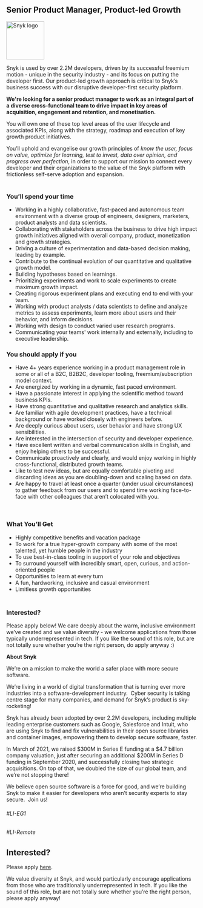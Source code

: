 Senior Product Manager, Product-led Growth
---

<img src="https://res.cloudinary.com/snyk/image/upload/v1537345894/press-kit/brand/logo-black.png" width="100" alt="Snyk logo" />

<p><span style="font-weight: 400;">Snyk is used by over 2.2M developers, driven by its successful freemium motion - unique in the security industry - and its focus on putting the developer first. Our product-led growth approach is critical to Snyk’s business success with our disruptive developer-first security platform.</span></p>
<p><strong>We're looking for a senior product manager to work as an integral part of a diverse cross-functional team to drive impact in key areas of acquisition, engagement and retention, and monetisation.</strong></p>
<p><span style="font-weight: 400;">You will own one of these top level areas of the user lifecycle and associated KPIs, along with the strategy, roadmap and execution of key growth product initiatives.&nbsp;</span></p>
<p><span style="font-weight: 400;">You’ll uphold and evangelise our growth principles of </span><em><span style="font-weight: 400;">know the user, focus on value, optimize for learning, test to invest, data over opinion, and progress over perfection</span></em><span style="font-weight: 400;">, in order to support our mission to connect every developer and their organizations to the value of the Snyk platform with frictionless self-serve adoption and expansion.</span><span style="font-weight: 400;"><br><br></span></p>
<h3><strong>You’ll spend your time</strong></h3>
<ul>
<li style="font-weight: 400;"><span style="font-weight: 400;">Working in a highly collaborative, fast-paced and autonomous team environment with a diverse group of engineers, designers, marketers, product analysts and data scientists.</span></li>
<li style="font-weight: 400;"><span style="font-weight: 400;">Collaborating with stakeholders across the business to drive high impact growth initiatives aligned with overall company, product, monetization and growth strategies.</span></li>
<li style="font-weight: 400;"><span style="font-weight: 400;">Driving a culture of experimentation and data-based decision making, leading by example.</span></li>
<li style="font-weight: 400;"><span style="font-weight: 400;">Contribute to the continual evolution of our quantitative and qualitative growth model.</span></li>
<li style="font-weight: 400;"><span style="font-weight: 400;">Building hypotheses based on learnings.</span></li>
<li style="font-weight: 400;"><span style="font-weight: 400;">Prioritizing experiments and work to scale experiments to create maximum growth impact.</span></li>
<li style="font-weight: 400;"><span style="font-weight: 400;">Creating rigorous experiment plans and executing end to end with your team.</span></li>
<li style="font-weight: 400;"><span style="font-weight: 400;">Working with product analysts / data scientists to define and analyze metrics to assess experiments, learn more about users and their behavior, and inform decisions.</span></li>
<li style="font-weight: 400;"><span style="font-weight: 400;">Working with design to conduct varied user research programs.</span></li>
<li style="font-weight: 400;"><span style="font-weight: 400;">Communicating your teams' work internally and externally, including to executive leadership.</span></li>
</ul>
<h3><strong>You should apply if you</strong></h3>
<ul>
<li style="font-weight: 400;"><span style="font-weight: 400;">Have 4+ years experience working in a product management role in some or all of a B2C, B2B2C, developer tooling, freemium/subscription model context.</span></li>
<li style="font-weight: 400;"><span style="font-weight: 400;">Are energized by working in a dynamic, fast paced environment.</span></li>
<li style="font-weight: 400;"><span style="font-weight: 400;">Have a passionate interest in applying the scientific method toward business KPIs.</span></li>
<li style="font-weight: 400;"><span style="font-weight: 400;">Have strong quantitative and qualitative research and analytics skills.</span></li>
<li style="font-weight: 400;"><span style="font-weight: 400;">Are familiar with agile development practices, have a technical background or have worked closely with engineers before.</span></li>
<li style="font-weight: 400;"><span style="font-weight: 400;">Are deeply curious about users, user behavior and have strong UX sensibilities.</span></li>
<li style="font-weight: 400;"><span style="font-weight: 400;">Are interested in the intersection of security and developer experience.</span></li>
<li style="font-weight: 400;"><span style="font-weight: 400;">Have excellent written and verbal communication skills in English, and enjoy helping others to be successful.</span></li>
<li style="font-weight: 400;"><span style="font-weight: 400;">Communicate proactively and clearly, and would enjoy working in highly cross-functional, distributed growth teams.</span></li>
<li style="font-weight: 400;"><span style="font-weight: 400;">Like to test new ideas, but are equally comfortable pivoting and discarding ideas as you are doubling-down and scaling based on data.</span></li>
<li style="font-weight: 400;"><span style="font-weight: 400;">Are happy to travel at least once a quarter (under usual circumstances) to gather feedback from our users and to spend time working face-to-face with other colleagues that aren’t colocated with you.</span></li>
</ul>
<p>&nbsp;</p>
<h3><strong>What You’ll Get</strong></h3>
<ul>
<li style="font-weight: 400;"><span style="font-weight: 400;">Highly competitive benefits and vacation package</span></li>
<li style="font-weight: 400;"><span style="font-weight: 400;">To work for a true hyper-growth company with some of the most talented, yet humble people in the industry</span></li>
<li style="font-weight: 400;"><span style="font-weight: 400;">To use best-in-class tooling in support of your role and objectives</span></li>
<li style="font-weight: 400;"><span style="font-weight: 400;">To surround yourself with incredibly smart, open, curious, and action-oriented people</span></li>
<li style="font-weight: 400;"><span style="font-weight: 400;">Opportunities to learn at every turn</span></li>
<li style="font-weight: 400;"><span style="font-weight: 400;">A fun, hardworking, inclusive and casual environment</span></li>
<li style="font-weight: 400;"><span style="font-weight: 400;">Limitless growth opportunities</span></li>
</ul>
<h3><strong><br></strong><strong>Interested?</strong></h3>
<p><span style="font-weight: 400;">Please apply below! We care deeply about the warm, inclusive environment we’ve created and we value diversity - we welcome applications from those typically underrepresented in tech. If you like the sound of this role, but are not totally sure whether you’re the right person, do apply anyway :)</span></p>
<p><strong>About Snyk</strong></p>
<p><span style="font-weight: 400;">We’re on a mission to make the world a safer place with more secure software.</span></p>
<p><span style="font-weight: 400;">We’re living in a world of digital transformation that is turning ever more industries into a software-development industry.&nbsp; Cyber security is taking centre stage for many companies, and demand for Snyk’s product is sky-rocketing!&nbsp;&nbsp;</span></p>
<p><span style="font-weight: 400;">Snyk has already been adopted by over 2.2M developers, including multiple leading enterprise customers such as Google, Salesforce and Intuit, who are using Snyk to find and fix vulnerabilities in their open source libraries and container images, empowering them to develop secure software, faster.</span></p>
<p><span style="font-weight: 400;">In March of 2021, we raised $300M in Series E funding at a $4.7 billion company valuation, just after securing an additional $200M in Series D funding in September 2020, and successfully closing two strategic acquisitions. On top of that, we doubled the size of our global team, and we’re not stopping there!&nbsp;&nbsp;</span></p>
<p><span style="font-weight: 400;">We believe open source software is a force for good, and we’re building Snyk to make it easier for developers who aren’t security experts to stay secure.&nbsp; Join us!</span></p>
<h6>#LI-EG1</h6>
<h6>#LI-Remote</h6>

Interested?
---

Please apply [here](https://boards.greenhouse.io/snyk/jobs/5212904002#app).

We value diversity at Snyk, and would particularly encourage applications from those who are traditionally underrepresented in tech.
If you like the sound of this role, but are not totally sure whether you’re the right person, please apply anyway!
